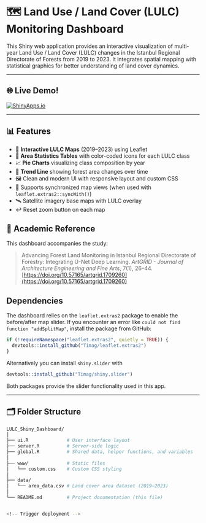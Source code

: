  # 🗺️ Land Use / Land Cover (LULC) Monitoring Dashboard
 
 This Shiny web application provides an interactive visualization of multi-year Land Use / Land Cover (LULC) changes in the Istanbul Regional Directorate of Forests from 2019 to 2023. It integrates spatial mapping with statistical graphics for better understanding of land cover dynamics.
 
 ---
 
 ## 🌐 Live Demo!
 
[![ShinyApps.io](https://img.shields.io/badge/ShinyApp-LULC-blue?logo=R&logoColor=white)](https://ergin.shinyapps.io/LULC/)

 ---
 
 ## 📊 Features
 
 - 📍 **Interactive LULC Maps** (2019–2023) using Leaflet
 - 🧾 **Area Statistics Tables** with color-coded icons for each LULC class
 - 📈 **Pie Charts** visualizing class composition by year
 - 🌲 **Trend Line** showing forest area changes over time
- 🖼️ Clean and modern UI with responsive layout and custom CSS
- 🔁 Supports synchronized map views (when used with `leaflet.extras2::syncWith()`)
- 🛰️ Satellite imagery base maps with LULC overlay
- ↩️ Reset zoom button on each map

## 📄 Academic Reference

This dashboard accompanies the study:

> Advancing Forest Land Monitoring in Istanbul Regional Directorate of Forestry: Integrating U-Net Deep Learning. *ArtGRID - Journal of Architecture Engineering and Fine Arts*, 7(1), 26–44. [https://doi.org/10.57165/artgrid.1709260](https://doi.org/10.57165/artgrid.1709260)

## Dependencies

The dashboard relies on the `leaflet.extras2` package to enable the before/after
map slider. If you encounter an error like `could not find function "addSplitMap"`,
install the package from GitHub:

```r
if (!requireNamespace("leaflet.extras2", quietly = TRUE)) {
  devtools::install_github("Timag/leaflet.extras2")
}
```

Alternatively you can install `shiny.slider` with

```r
devtools::install_github("Timag/shiny.slider")
```

Both packages provide the slider functionality used in this app.
 
 ---
 
 ## 🗂️ Folder Structure
 
 ```bash
 LULC_Shiny_Dashboard/
 │
 ├── ui.R              # User interface layout
 ├── server.R          # Server-side logic
 ├── global.R          # Shared data, helper functions, and variables
 │
 ├── www/              # Static files
 │   └── custom.css    # Custom CSS styling
 │
 ├── data/
 │   └── area_data.csv # Land cover area dataset (2019–2023)
 │
 └── README.md         # Project documentation (this file)


<!-- Trigger deployment -->